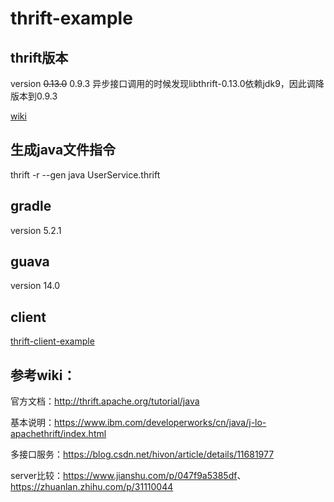 # thrift-example
## thrift版本
version ~~0.13.0~~ 0.9.3
异步接口调用的时候发现libthrift-0.13.0依赖jdk9，因此调降版本到0.9.3

[wiki](http://thrift.apache.org/tutorial/java)

## 生成java文件指令
thrift -r --gen java UserService.thrift

## gradle
version 5.2.1

## guava
version 14.0

## client
[thrift-client-example](https://github.com/hjinjsj/thrift-client-example)

## 参考wiki：
官方文档：<http://thrift.apache.org/tutorial/java>

基本说明：<https://www.ibm.com/developerworks/cn/java/j-lo-apachethrift/index.html>

多接口服务：<https://blog.csdn.net/hivon/article/details/11681977>

server比较：<https://www.jianshu.com/p/047f9a5385df>、<https://zhuanlan.zhihu.com/p/31110044>